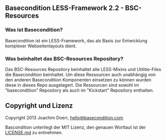 ## Basecondition LESS-Framework 2.2 - BSC-Resources

### Was ist Basecondition?

Basecondition ist ein LESS-Framework, das als Basis zur Entwicklung komplexer Webseitenlayouts dient.  


### Was beinhaltet das BSC-Resources Repository?

Das BSC-Resources Repository beinhaltet alle LESS-Mixins und Utilitie-Files die Basecondition beinhaltet. Um diese Ressourcen auch unabhängig von den anderen Basecondition Komponenten einsetzen zu können wurden diese in dieses Repo ausgelagert. Die Ressourcen sind sowohl im "basecondition" Repository als auch im "Kickstart" Repository enthalten.


## Copyright und Lizenz

Copyright 2013 Joachim Doerr, hello@basecondition.com

Bascondition unterliegt der MIT Lizenz, den genauen Wortlaut ist der [LICENSE.md](https://github.com/joachimdoerr/basecondition/blob/master/LICENSE.md) zu entnehmen.